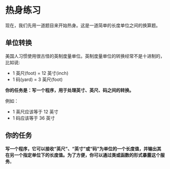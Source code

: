 # 热身练习

现在，我们先用一道题目来开始热身。这是一道简单的长度单位之间的换算题。

## 单位转换

美国⼈习惯使用很古怪的英制度量单位。英制度量单位的转换经常不是⼗进制的，比如说:

- 1 英尺(foot) = 12 英寸(inch)
- 1 码(yard) = 3 英尺(foot)

**你的任务是：写一个程序，用于处理英寸、英尺、码之间的转换。**

例如：

- 1 英尺应该等于 12 英寸
- 1 码应该等于 36 英寸

## 你的任务

**写一个程序，它可以接收“英尺”、“英寸”或“码”为单位的一个长度值，并输出其在另一个指定单位下的长度值。为了方便，你可以通过类或函数的形式暴露这个服务**。
